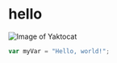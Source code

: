 # hello

![Image of Yaktocat](https://octodex.github.com/images/yaktocat.png)

``` javascript
var myVar = "Hello, world!";
```
